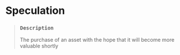 # Speculation

> ### `Description`
>
> The purchase of an asset with the hope that it will become more valuable shortly
